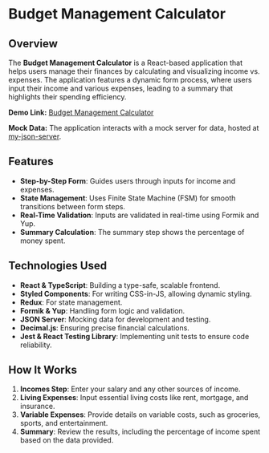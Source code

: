# Budget Management Calculator

## Overview

The **Budget Management Calculator** is a React-based application that helps users manage their finances by calculating and visualizing income vs. expenses. The application features a dynamic form process, where users input their income and various expenses, leading to a summary that highlights their spending efficiency.

**Demo Link:** [Budget Management Calculator](https://yardencohavi.github.io/fsm-budget/)

**Mock Data:** The application interacts with a mock server for data, hosted at [my-json-server](https://my-json-server.typicode.com/yardencohavi/backend-db).

## Features

- **Step-by-Step Form**: Guides users through inputs for income and expenses.
- **State Management**: Uses Finite State Machine (FSM) for smooth transitions between form steps.
- **Real-Time Validation**: Inputs are validated in real-time using Formik and Yup.
- **Summary Calculation**: The summary step shows the percentage of money spent.

## Technologies Used

- **React & TypeScript**: Building a type-safe, scalable frontend.
- **Styled Components**: For writing CSS-in-JS, allowing dynamic styling.
- **Redux**: For state management.
- **Formik & Yup**: Handling form logic and validation.
- **JSON Server**: Mocking data for development and testing.
- **Decimal.js**: Ensuring precise financial calculations.
- **Jest & React Testing Library**: Implementing unit tests to ensure code reliability.

## How It Works

1. **Incomes Step**: Enter your salary and any other sources of income.
2. **Living Expenses**: Input essential living costs like rent, mortgage, and insurance.
3. **Variable Expenses**: Provide details on variable costs, such as groceries, sports, and entertainment.
4. **Summary**: Review the results, including the percentage of income spent based on the data provided.
